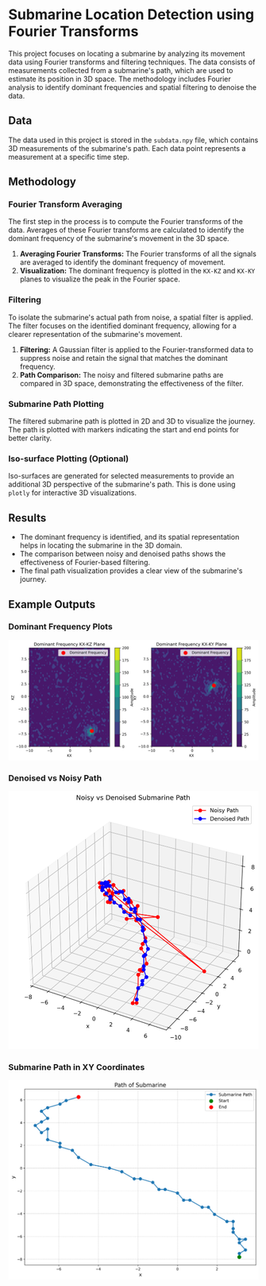# Submarine Location Detection using Fourier Transforms

This project focuses on locating a submarine by analyzing its movement data using Fourier transforms and filtering techniques. The data consists of measurements collected from a submarine's path, which are used to estimate its position in 3D space. The methodology includes Fourier analysis to identify dominant frequencies and spatial filtering to denoise the data.


## Data

The data used in this project is stored in the `subdata.npy` file, which contains 3D measurements of the submarine's path. Each data point represents a measurement at a specific time step.

## Methodology

### Fourier Transform Averaging

The first step in the process is to compute the Fourier transforms of the data. Averages of these Fourier transforms are calculated to identify the dominant frequency of the submarine's movement in the 3D space.

1. **Averaging Fourier Transforms:** The Fourier transforms of all the signals are averaged to identify the dominant frequency of movement.
2. **Visualization:** The dominant frequency is plotted in the `KX-KZ` and `KX-KY` planes to visualize the peak in the Fourier space.

### Filtering

To isolate the submarine's actual path from noise, a spatial filter is applied. The filter focuses on the identified dominant frequency, allowing for a clearer representation of the submarine's movement.

1. **Filtering:** A Gaussian filter is applied to the Fourier-transformed data to suppress noise and retain the signal that matches the dominant frequency.
2. **Path Comparison:** The noisy and filtered submarine paths are compared in 3D space, demonstrating the effectiveness of the filter.

### Submarine Path Plotting

The filtered submarine path is plotted in 2D and 3D to visualize the journey. The path is plotted with markers indicating the start and end points for better clarity.

### Iso-surface Plotting (Optional)

Iso-surfaces are generated for selected measurements to provide an additional 3D perspective of the submarine's path. This is done using `plotly` for interactive 3D visualizations.

## Results

- The dominant frequency is identified, and its spatial representation helps in locating the submarine in the 3D domain.
- The comparison between noisy and denoised paths shows the effectiveness of Fourier-based filtering.
- The final path visualization provides a clear view of the submarine's journey.

## Example Outputs

### Dominant Frequency Plots

![Dominant Frequency KX-KZ](dominant_frequency.png)

### Denoised vs Noisy Path

![Denoised Path](denoise.png)

### Submarine Path in XY Coordinates

![Submarine Path](sub_path.png)
